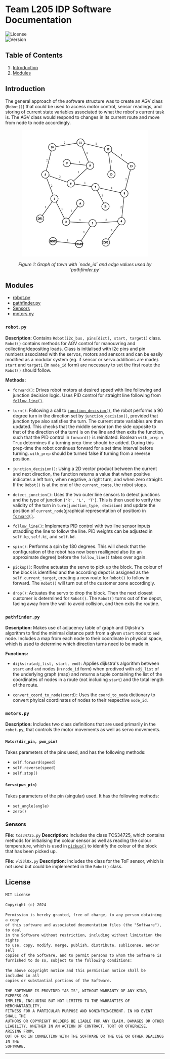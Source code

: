 
# Team L205 IDP Software Documentation

![License](https://img.shields.io/badge/license-MIT-blue.svg)  
![Version](https://img.shields.io/badge/version-1.0.0-brightgreen.svg)

## Table of Contents

1. [Introduction](#introduction)
2. [Modules](#modules)

## Introduction
The general approach of the software structure was to create an AGV class (`Robot()`) that could be used to access motor control, sensor readings, and storing of current state variables associated to what the robot's current task is. The AGV class would respond to changes in its current route and move from node to node accordingly.
<div align="center">
  <img src="graph.png" alt="Graph" width="400">
  <p><em>Figure 1: Graph of town with `node_id` and edge values used by `pathfinder.py`</em></p>
</div>


## Modules
- [robot.py](#robot.py)
- [pathfinder.py](#pathfinder.py)
- [Sensors](#sensors)
- [motors.py](#motors.py)

### `robot.py`

**Description:** Contains `Robot(i2c_bus, pins[dict], start, target1)` class. `Robot()` contains methods for AGV control for manouvring and collecting/depositing loads. Class is initialised with i2c pins and pin numbers associated with the servos, motors and sensors and can be easily modified as a modular system (eg. if sensor or servo additions are made). `start` and `target1` (in `node_id` form) are necessary to set the first route the `Robot()` should follow.

**Methods:**
- <a id="forward"></a> `forward()`: Drives robot motors at desired speed with line following and junction decision logic. Uses PID control for straight line following from [`follow_line()`](#follow_line).

- <a id="turn"></a> `turn()`: Following a call to [`junction_decision()`](#junction_decision), the robot performs a 90 degree turn in the direction set by `junction_decision()`, provided that junction type also satisfies the turn. The current state variables are then updated. This checks that the middle sensor (on the side opposite to that of the direction of tha turn) is on the line and then exits the function, such that the PID control in `forward()` is reinitiated. Boolean `with_prep = True` determines if a turning prep-time should be added. During this prep-time the robot continues forward for a set time interval before turning. `with_prep` should be turned false if turning from a reverse position.

- <a id="junction_decision"></a> `junction_decision()`: Using a 2D vector product between the current and next direction, the function returns a value that when positive indicates a left turn, when negative, a right turn, and when zero straight. If the `Robot()` is at the end of the `current_route`, the robot stops.

- <a id="detect_junction"></a> `detect_junction()`: Uses the two outer line sensors to detect junctions and the type of junction (`'R', 'L', 'T'`). This is then used to verify the validity of the turn in `turn(junction_type, decision)` and update the position of `current_node`(graphical representation of position) in [`forward()`](#forward).

- <a id="follow_line"></a> `follow_line()`: Implements PID control with two line sensor inputs straddling the line to follow the line. PID weights can be adjusted in `self.kp`, `self.ki`, and `self.kd`.

- <a id="spin"></a> `spin()`: Performs a spin by 180 degrees. This will check that the configuration of the robot has now been realligned also (to an approximate degree) before the `follow_line()` takes over again.

- <a id="pickup"></a> `pickup()`: Routine actuates the servo to pick up the block. The colour of the block is identified and the according depot is assigned as the `self.current_target`, creating a new route for `Robot()` to follow in forward. The `Robot()` will turn out of the customer zone accordingly.

- <a id="drop"></a> `drop()`: Actuates the servo to drop the block. Then the next closest customer is determined for `Robot()`. The `Robot()` turns out of the depot, facing away from the wall to avoid collision, and then exits the routine. 

### `pathfinder.py`

**Description:** Makes use of adjacency table of graph and Dijkstra's algorithm to find the minimal distance path from a given `start` node to `end` node. Includes a map from each node to their coordinate in physical space, which is used to determine which direction turns need to be made in.

**Functions:**
- `dijkstra(adj_list, start, end)`: Applies dijkstra's algorithm between `start` and `end` nodes (in `node_id` form) when prodived with `adj_list` of the underlying graph (map) and returns a tuple containing the list of the coordinates of nodes in a route (not including `start`) and the total length of the route.

- `convert_coord_to_node(coord)`: Uses the `coord_to_node` dictionary to convert phyical coordinates of nodes to their respective `node_id`.

### `motors.py`
**Description:** Includes two class definitions that are used primarily in the `robot.py`, that controls the motor movements as well as servo movements. 

#### `Motor(dir_pin, pwm_pin)`
Takes parameters of the pins used, and has the following methods:
- `self.forward(speed)`
- `self.reverse(speed)`
- `self.stop()`


#### `Servo(pwn_pin)`
Takes parameters of the pin (singular) used. It has the following methods:
- `set_angle(angle)`
- `zero()`

  
### Sensors
**File:** `tcs34725.py`
**Description:**  Includes the class TCS34725, which contains methods for initialising the colour sensor as well as reading the colour temperature, which is used in [`pickup()`](#pickup) to identify the colour of the block that has been picked up. 

**File:** `vl53l0x.py`
**Description:** Includes the class for the ToF sensor, which is not used but could be implemented in the `Robot()` class.






## License

```
MIT License

Copyright (c) 2024 

Permission is hereby granted, free of charge, to any person obtaining a copy
of this software and associated documentation files (the "Software"), to deal
in the Software without restriction, including without limitation the rights
to use, copy, modify, merge, publish, distribute, sublicense, and/or sell
copies of the Software, and to permit persons to whom the Software is
furnished to do so, subject to the following conditions:

The above copyright notice and this permission notice shall be included in all
copies or substantial portions of the Software.

THE SOFTWARE IS PROVIDED "AS IS", WITHOUT WARRANTY OF ANY KIND, EXPRESS OR
IMPLIED, INCLUDING BUT NOT LIMITED TO THE WARRANTIES OF MERCHANTABILITY,
FITNESS FOR A PARTICULAR PURPOSE AND NONINFRINGEMENT. IN NO EVENT SHALL THE
AUTHORS OR COPYRIGHT HOLDERS BE LIABLE FOR ANY CLAIM, DAMAGES OR OTHER
LIABILITY, WHETHER IN AN ACTION OF CONTRACT, TORT OR OTHERWISE, ARISING FROM,
OUT OF OR IN CONNECTION WITH THE SOFTWARE OR THE USE OR OTHER DEALINGS IN THE
SOFTWARE.
```

---
